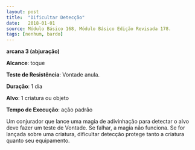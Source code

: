 ```yaml
---
layout: post
title:  "Dificultar Detecção"
date:   2018-01-01
source: Módulo Básico 168, Módulo Básico Edição Revisada 178.
tags: [nenhum, bardo]
---
```


**arcana 3 (abjuração)**

**Alcance**: toque

**Teste de Resistência**: Vontade anula.

**Duração**: 1 dia

**Alvo**: 1 criatura ou objeto

**Tempo de Execução**: ação padrão

Um conjurador que lance uma magia de adivinhação para detectar o alvo deve fazer um teste de Vontade. Se falhar, a magia não funciona.
Se for lançada sobre uma criatura, dificultar detecção protege tanto a criatura quanto seu equipamento.
